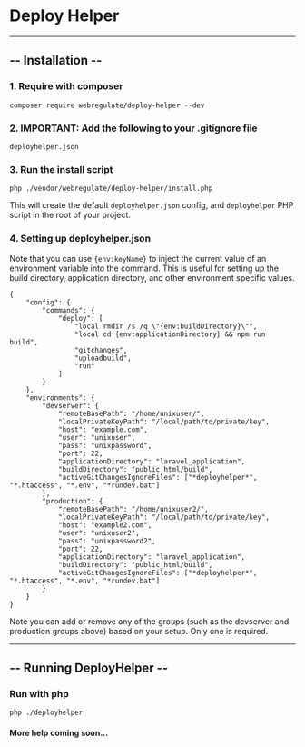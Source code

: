 # Deploy Helper
---
## -- Installation --
### 1. Require with composer
```
composer require webregulate/deploy-helper --dev
```

### 2. IMPORTANT: Add the following to your .gitignore file
```
deployhelper.json
```

### 3. Run the install script
```
php ./vendor/webregulate/deploy-helper/install.php
```
This will create the default `deployhelper.json` config, and `deployhelper` PHP script in the root of your project.

### 4. Setting up deployhelper.json
Note that you can use `{env:keyName}` to inject the current value of an environment variable into the command. This is useful for setting up the build directory, application directory, and other environment specific values.
```
{
    "config": {
        "commands": {
            "deploy": [
                "local rmdir /s /q \"{env:buildDirectory}\"",
                "local cd {env:applicationDirectory} && npm run build",
                "gitchanges",
                "uploadbuild",
                "run"
            ]
        }
    },
    "environments": {
        "devserver": {
            "remoteBasePath": "/home/unixuser/",
            "localPrivateKeyPath": "/local/path/to/private/key",
            "host": "example.com",
            "user": "unixuser",
            "pass": "unixpassword",
            "port": 22,
            "applicationDirectory": "laravel_application",
            "buildDirectory": "public_html/build",
            "activeGitChangesIgnoreFiles": ["*deployhelper*", "*.htaccess", "*.env", "*rundev.bat"]
        },
        "production": {
            "remoteBasePath": "/home/unixuser2/",
            "localPrivateKeyPath": "/local/path/to/private/key",
            "host": "example2.com",
            "user": "unixuser2",
            "pass": "unixpassword2",
            "port": 22,
            "applicationDirectory": "laravel_application",
            "buildDirectory": "public_html/build",
            "activeGitChangesIgnoreFiles": ["*deployhelper*", "*.htaccess", "*.env", "*rundev.bat"]
        }
    }
}
```
Note you can add or remove any of the groups (such as the devserver and production groups above) based on your setup. Only one is required.

---
## -- Running DeployHelper --

### Run with php
```
php ./deployhelper
```

#### More help coming soon...
